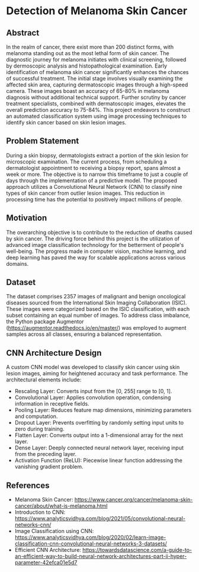 # Detection of Melanoma Skin Cancer

## Abstract
In the realm of cancer, there exist more than 200 distinct forms, with melanoma standing out as the most lethal form of skin cancer. The diagnostic journey for melanoma initiates with clinical screening, followed by dermoscopic analysis and histopathological examination. Early identification of melanoma skin cancer significantly enhances the chances of successful treatment. The initial stage involves visually examining the affected skin area, capturing dermatoscopic images through a high-speed camera. These images boast an accuracy of 65-80% in melanoma diagnosis without additional technical support. Further scrutiny by cancer treatment specialists, combined with dermatoscopic images, elevates the overall prediction accuracy to 75-84%. This project endeavors to construct an automated classification system using image processing techniques to identify skin cancer based on skin lesion images.

## Problem Statement
During a skin biopsy, dermatologists extract a portion of the skin lesion for microscopic examination. The current process, from scheduling a dermatologist appointment to receiving a biopsy report, spans almost a week or more. The objective is to narrow this timeframe to just a couple of days through the implementation of a predictive model. The proposed approach utilizes a Convolutional Neural Network (CNN) to classify nine types of skin cancer from outlier lesion images. This reduction in processing time has the potential to positively impact millions of people.

## Motivation
The overarching objective is to contribute to the reduction of deaths caused by skin cancer. The driving force behind this project is the utilization of advanced image classification technology for the betterment of people's well-being. The progress made in computer vision, machine learning, and deep learning has paved the way for scalable applications across various domains.

## Dataset
The dataset comprises 2357 images of malignant and benign oncological diseases sourced from the International Skin Imaging Collaboration (ISIC). These images were categorized based on the ISIC classification, with each subset containing an equal number of images. To address class imbalance, the Python package Augmentor (https://augmentor.readthedocs.io/en/master/) was employed to augment samples across all classes, ensuring a balanced representation.

## CNN Architecture Design
A custom CNN model was developed to classify skin cancer using skin lesion images, aiming for heightened accuracy and task performance. The architectural elements include:

- Rescaling Layer: Converts input from the [0, 255] range to [0, 1].
- Convolutional Layer: Applies convolution operation, condensing information in receptive fields.
- Pooling Layer: Reduces feature map dimensions, minimizing parameters and computation.
- Dropout Layer: Prevents overfitting by randomly setting input units to zero during training.
- Flatten Layer: Converts output into a 1-dimensional array for the next layer.
- Dense Layer: Deeply connected neural network layer, receiving input from the preceding layer.
- Activation Function (ReLU): Piecewise linear function addressing the vanishing gradient problem.

## References
- Melanoma Skin Cancer: https://www.cancer.org/cancer/melanoma-skin-cancer/about/what-is-melanoma.html
- Introduction to CNN: https://www.analyticsvidhya.com/blog/2021/05/convolutional-neural-networks-cnn/
- Image Classification using CNN: https://www.analyticsvidhya.com/blog/2020/02/learn-image-classification-cnn-convolutional-neural-networks-3-datasets/
- Efficient CNN Architecture: https://towardsdatascience.com/a-guide-to-an-efficient-way-to-build-neural-network-architectures-part-ii-hyper-parameter-42efca01e5d7
